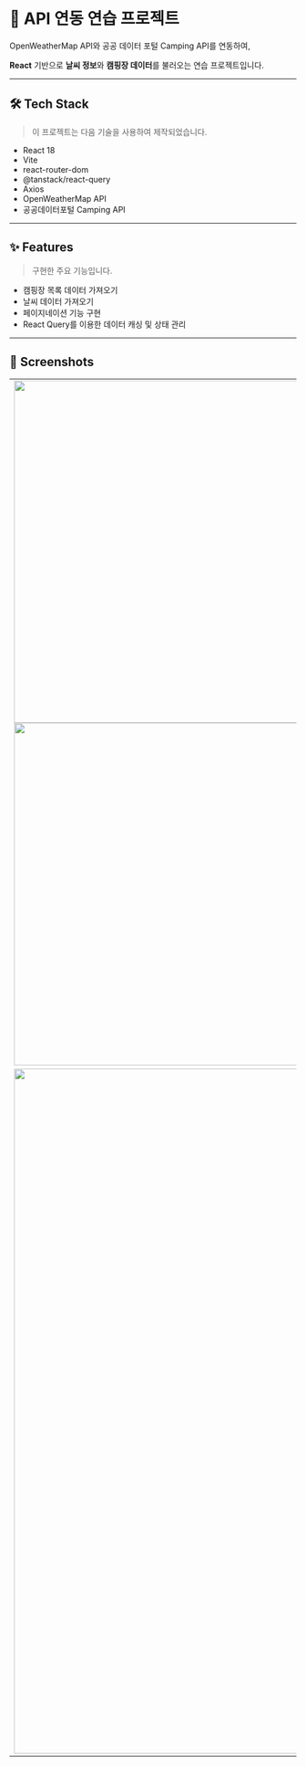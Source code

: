 # 🚀 API 연동 연습 프로젝트

OpenWeatherMap API와 공공 데이터 포털 Camping API를 연동하여,

**React** 기반으로 **날씨 정보**와 **캠핑장 데이터**를 불러오는 연습 프로젝트입니다.

---

## 🛠️ Tech Stack

> 이 프로젝트는 다음 기술을 사용하여 제작되었습니다.
> 
- React 18
- Vite
- react-router-dom
- @tanstack/react-query
- Axios
- OpenWeatherMap API
- 공공데이터포털 Camping API

---

## ✨ Features

> 구현한 주요 기능입니다.
> 
- 캠핑장 목록 데이터 가져오기
- 날씨 데이터 가져오기
- 페이지네이션 기능 구현
- React Query를 이용한 데이터 캐싱 및 상태 관리
  
---

## 📸 Screenshots
<table>
<tr>
  <td>
    <img src="https://github.com/user-attachments/assets/1b810b3a-8fbc-4a89-9621-b2a67ef9addd" width="600"/>
    <img src="https://github.com/user-attachments/assets/ce2c5b25-0929-4c1f-9ece-6c2bf44ff398" width="600"/>
  </td>
</tr>
<tr><td><img src="https://github.com/user-attachments/assets/5c78f7f4-2b42-409a-9b59-9da671cf67e7" width="1200"/></td></tr>
</table>
